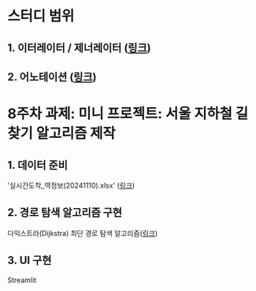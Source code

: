 # 스터디 범위
## 1. 이터레이터 / 제너레이터 ([링크](https://emjayahn.github.io/2019/07/15/iterator-generator/))
## 2. 어노테이션 ([링크](https://young0378.tistory.com/32))

# 8주차 과제: 미니 프로젝트: 서울 지하철 길 찾기 알고리즘 제작

## 1. 데이터 준비
'실시간도착_역정보(20241110).xlsx' ([링크](https://data.seoul.go.kr/dataList/OA-12764/F/1/datasetView.do))

## 2. 경로 탐색 알고리즘 구현
다익스트라(Dijkstra) 최단 경로 탐색 알고리즘([링크](https://m.blog.naver.com/ndb796/221234424646))

## 3. UI 구현
Streamlit